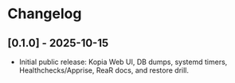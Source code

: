 # Changelog

## [0.1.0] - 2025-10-15
- Initial public release: Kopia Web UI, DB dumps, systemd timers,
  Healthchecks/Apprise, ReaR docs, and restore drill.

